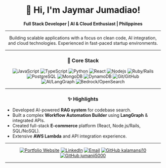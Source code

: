 <div align="center">

# 👋 Hi, I'm Jaymar Jumadiao!

**Full Stack Developer | AI & Cloud Enthusiast | Philippines**

</div>

---

<p align="center">
  Building scalable applications with a focus on clean code, AI integration, and cloud technologies. Experienced in fast-paced startup environments.
</p>

---

<h3 align="center">🚀 Core Stack</h3>

<p align="center">
  <img src="https://img.shields.io/badge/-JavaScript-F7DF1E?style=flat-square&logo=javascript&logoColor=black" alt="JavaScript"/>
  <img src="https://img.shields.io/badge/-TypeScript-3178C6?style=flat-square&logo=typescript&logoColor=white" alt="TypeScript"/>
  <img src="https://img.shields.io/badge/-Python-3776AB?style=flat-square&logo=python&logoColor=white" alt="Python"/>
  <img src="https://img.shields.io/badge/-React-61DAFB?style=flat-square&logo=react&logoColor=black" alt="React"/>
  <img src="https://img.shields.io/badge/-Node.js-339933?style=flat-square&logo=nodedotjs&logoColor=white" alt="Nodejs"/>
  <img src="https://img.shields.io/badge/-Ruby_|_Rails-CC0000?style=flat-square&logo=rubyonrails&logoColor=white" alt="Ruby/Rails"/>
  <br/>
  <img src="https://img.shields.io/badge/-PostgreSQL-4169E1?style=flat-square&logo=postgresql&logoColor=white" alt="PostgreSQL"/>
  <img src="https://img.shields.io/badge/-MongoDB-47A248?style=flat-square&logo=mongodb&logoColor=white" alt="MongoDB"/>
  <img src="https://img.shields.io/badge/-DynamoDB-4053D6?style=flat-square&logo=amazondynamodb&logoColor=white" alt="DynamoDB"/>
  <img src="https://img.shields.io/badge/-Git_|_GitHub-181717?style=flat-square&logo=github&logoColor=white" alt="Git/GitHub"/>
  <br/>
   <img src="https://img.shields.io/badge/-AI_|_LangGraph-blueviolet?style=flat-square" alt="AI/LangGraph"/>
   <img src="https://img.shields.io/badge/-AWS_|_Serverless-darkorange?style=flat-square&logo=amazon-aws&logoColor=white" alt="Bedrock/OpenSearch"/>
</p>

---

<h3 align="center">✨ Highlights</h3>

*   Developed AI-powered **RAG system** for codebase search.
*   Built a complex **Workflow Automation Builder** using **LangGraph** & integrated APIs.
*   Created full-stack **E-commerce** platform (React, Node.js/Rails, SQL/NoSQL).
*   Extensive **AWS Lambda** and API integration experience.

---

<div align="center">
  <a href="https://jaymarjumadiao.co/" target="_blank"><img src="https://img.shields.io/badge/Portfolio-Website-4CAF50?style=for-the-badge&logo=googlechrome&logoColor=white" alt="Portfolio Website"/></a>
  <a href="https://www.linkedin.com/in/jjumadiao/" target="_blank"><img src="https://img.shields.io/badge/LinkedIn-Connect-0A66C2?style=for-the-badge&logo=linkedin&logoColor=white" alt="LinkedIn"/></a>
  <a href="mailto:jjum1337@outlook.com"><img src="https://img.shields.io/badge/Email-Contact_Me-D14836?style=for-the-badge&logo=gmail&logoColor=white" alt="Email"/></a>
  <a href="https://github.com/kalamansi10" target="_blank"><img src="https://img.shields.io/badge/GitHub-kalamansi10-181717?style=for-the-badge&logo=github&logoColor=white" alt="GitHub kalamansi10"/></a>
  <a href="https://github.com/jumanji5000" target="_blank"><img src="https://img.shields.io/badge/GitHub-jumanji5000-181717?style=for-the-badge&logo=github&logoColor=white" alt="GitHub jumanji5000"/></a>
</div>

---
